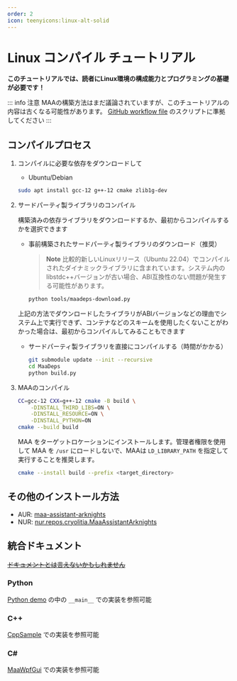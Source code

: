 ```yaml
---
order: 2
icon: teenyicons:linux-alt-solid
---
```


# Linux コンパイル チュートリアル

**このチュートリアルでは、読者にLinux環境の構成能力とプログラミングの基礎が必要です！**

::: info 注意
MAAの構築方法はまだ議論されていますが、このチュートリアルの内容は古くなる可能性があります。 [GitHub workflow file](https://github.com/MaaAssistantArknights/MaaAssistantArknights/blob/master/.github/workflows/ci.yml#L134) のスクリプトに準拠してください
:::

## コンパイルプロセス

1. コンパイルに必要な依存をダウンロードして

   - Ubuntu/Debian

   ```bash
   sudo apt install gcc-12 g++-12 cmake zlib1g-dev
   ```

2. サードパーティ製ライブラリのコンパイル

   構築済みの依存ライブラリをダウンロードするか、最初からコンパイルするかを選択できます

   - 事前構築されたサードパーティ製ライブラリのダウンロード（推奨）

     > **Note**
     > 比較的新しいLinuxリリース（Ubuntu 22.04）でコンパイルされたダイナミックライブラリに含まれています。システム内のlibstdc++バージョンが古い場合、ABI互換性のない問題が発生する可能性があります。

     ```bash
     python tools/maadeps-download.py
     ```

   上記の方法でダウンロードしたライブラリがABIバージョンなどの理由でシステム上で実行できず、コンテナなどのスキームを使用したくないことがわかった場合は、最初からコンパイルしてみることもできます

   - サードパーティ製ライブラリを直接にコンパイルする（時間がかかる）

     ```bash
     git submodule update --init --recursive
     cd MaaDeps
     python build.py
     ```

3. MAAのコンパイル

   ```bash
   CC=gcc-12 CXX=g++-12 cmake -B build \
       -DINSTALL_THIRD_LIBS=ON \
       -DINSTALL_RESOURCE=ON \
       -DINSTALL_PYTHON=ON
   cmake --build build
   ```

   MAA をターゲットロケーションにインストールします。管理者権限を使用して MAA を `/usr` にロードしないで、MAAは `LD_LIBRARY_PATH` を指定して実行することを推奨します。

   ```bash
   cmake --install build --prefix <target_directory>
   ```

## その他のインストール方法

- AUR: [maa-assistant-arknights](https://aur.archlinux.org/packages/maa-assistant-arknights)
- NUR: [nur.repos.cryolitia.MaaAssistantArknights](https://github.com/nix-community/nur-combined/tree/master/repos/cryolitia/pkgs/maa-assistant-arknights/default.nix#L138)

## 統合ドキュメント

[~~ドキュメントとは言えないかもしれません~~](../protocol/integration.md)

### Python

[Python demo](https://github.com/MaaAssistantArknights/MaaAssistantArknights/blob/master/src/Python/sample.py) の中の `__main__` での実装を参照可能

### C++

[CppSample](https://github.com/MaaAssistantArknights/MaaAssistantArknights/blob/master/src/Cpp/main.cpp) での実装を参照可能

### C\#

[MaaWpfGui](https://github.com/MaaAssistantArknights/MaaAssistantArknights/blob/master/src/MaaWpfGui/Main/AsstProxy.cs) での実装を参照可能
